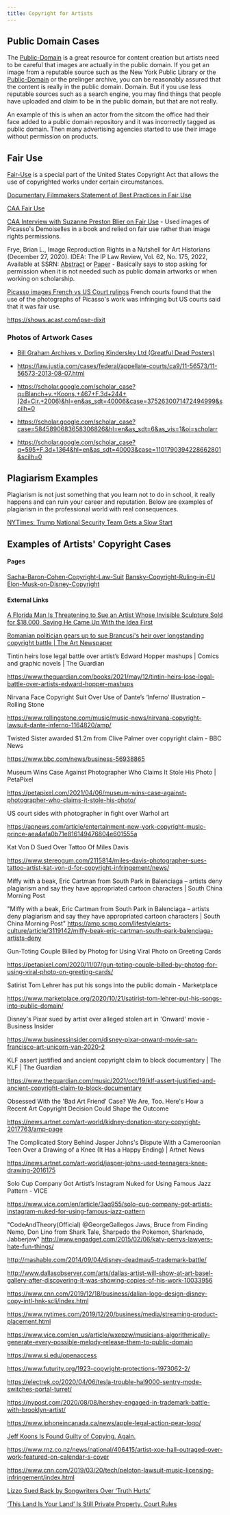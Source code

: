 ```yaml
---
title: Copyright for Artists
---
```


## Public Domain Cases

The [Public-Domain](public-domain.md) is a great resource for content creation but artists need to be careful that images are actually in the public domain. If you get an image from a reputable source such as the New York Public Library or the [Public-Domain](public-domain.md) or the prelinger archive, you can be reasonably assured that the content is really in the public domain. Domain. But if you use less reputable sources such as a search engine, you may find things that people have uploaded and claim to be in the public domain, but that are not really.

An example of this is when an actor from the sitcom the office had their face added to a public domain repository and it was incorrectly tagged as public domain. Then many advertising agencies started to use their image without permission on products.

## Fair Use

[Fair-Use](fair-use.md) is a special part of the United States Copyright Act that allows the use of copyrighted works under certain circumstances.

[Documentary Filmmakers Statement of Best Practices in Fair Use](https://cmsimpact.org/code/documentary-filmmakers-statement-of-best-practices-in-fair-use/)

[CAA Fair Use](https://www.collegeart.org/programs/caa-fair-use)

[CAA Interview with Suzanne Preston Blier on Fair Use](http://www.collegeart.org/news/2020/05/19/suzanne-preston-blier-on-code-of-best-practices-and-fair-use/) - Used images of Picasso's Demoiselles in a book and relied on fair use rather than image rights permissions.

Frye, Brian L., Image Reproduction Rights in a Nutshell for Art Historians (December 27, 2020). IDEA: The IP Law Review, Vol. 62, No. 175, 2022, Available at SSRN: [Abstract](https://ssrn.com/abstract=3755966) or [Paper](http://dx.doi.org/10.2139/ssrn.3755966) - Basically says to stop asking for permission when it is not needed such as public domain artworks or when working on scholarship.

[Picasso images French vs US Court rulings](https://www.courthousenews.com/wp-content/uploads/2019/09/Picasso-ruling.pdf) French courts found that the use of the photographs of Picasso's work was infringing but US courts said that it was fair use.

https://shows.acast.com/ipse-dixit

### Photos of Artwork Cases

- [Bill Graham Archives v. Dorling Kindersley Ltd (Greatful Dead Posters)](https://www.copyright.gov/fair-use/summaries/billgraham-dorling-2dcir2006.pdf)

- https://law.justia.com/cases/federal/appellate-courts/ca9/11-56573/11-56573-2013-08-07.html
- https://scholar.google.com/scholar_case?q=Blanch+v.+Koons,+467+F.3d+244+(2d+Cir.+2006)&hl=en&as_sdt=40006&case=3752630071472494999&scilh=0
- https://scholar.google.com/scholar_case?case=5845890683658306826&hl=en&as_sdt=6&as_vis=1&oi=scholarr
- https://scholar.google.com/scholar_case?q=595+F.3d+1364&hl=en&as_sdt=40003&case=1101790394228662801&scilh=0

## Plagiarism Examples

Plagiarism is not just something that you learn not to do in school, it really happens and can ruin your career and reputation. Below are examples of plagiarism in the professional world with real consequences.

[NYTimes: Trump National Security Team Gets a Slow Start](https://nyti.ms/2jy023F)

## Examples of Artists' Copyright Cases

#### Pages

[Sacha-Baron-Cohen-Copyright-Law-Suit](sacha-baron-cohen-copyright-law-suit.md) [Bansky-Copyright-Ruling-in-EU](bansky-copyright-ruling-in-eu.md) [Elon-Musk-on-Disney-Copyright](elon-musk-on-disney-copyright.md)

#### External Links

[A Florida Man Is Threatening to Sue an Artist Whose Invisible Sculpture Sold for $18,000, Saying He Came Up With the Idea First](https://news.artnet.com/art-world/florida-man-lawsuit-invisible-sculpture-1984780/amp-page)

[Romanian politician gears up to sue Brancusi's heir over longstanding copyright battle | The Art Newspaper](https://www.theartnewspaper.com/news/brancusi-copyright-rule-faces-romanian-challenge)

Tintin heirs lose legal battle over artist’s Edward Hopper mashups | Comics and graphic novels | The Guardian

https://www.theguardian.com/books/2021/may/12/tintin-heirs-lose-legal-battle-over-artists-edward-hopper-mashups

Nirvana Face Copyright Suit Over Use of Dante’s ‘Inferno’ Illustration – Rolling Stone

https://www.rollingstone.com/music/music-news/nirvana-copyright-lawsuit-dante-inferno-1164820/amp/

Twisted Sister awarded $1.2m from Clive Palmer over copyright claim - BBC News

https://www.bbc.com/news/business-56938865

Museum Wins Case Against Photographer Who Claims It Stole His Photo | PetaPixel

https://petapixel.com/2021/04/06/museum-wins-case-against-photographer-who-claims-it-stole-his-photo/

US court sides with photographer in fight over Warhol art

https://apnews.com/article/entertainment-new-york-copyright-music-prince-aea4afa0b71e816149476804e601555a

Kat Von D Sued Over Tattoo Of Miles Davis

https://www.stereogum.com/2115814/miles-davis-photographer-sues-tattoo-artist-kat-von-d-for-copyright-infringement/news/

Miffy with a beak, Eric Cartman from South Park in Balenciaga – artists deny plagiarism and say they have appropriated cartoon characters | South China Morning Post

"Miffy with a beak, Eric Cartman from South Park in Balenciaga – artists deny plagiarism and say they have appropriated cartoon characters | South China Morning Post" https://amp.scmp.com/lifestyle/arts-culture/article/3119142/miffy-beak-eric-cartman-south-park-balenciaga-artists-deny

Gun-Toting Couple Billed by Photog for Using Viral Photo on Greeting Cards

https://petapixel.com/2020/11/07/gun-toting-couple-billed-by-photog-for-using-viral-photo-on-greeting-cards/

Satirist Tom Lehrer has put his songs into the public domain - Marketplace

https://www.marketplace.org/2020/10/21/satirist-tom-lehrer-put-his-songs-into-public-domain/

Disney's Pixar sued by artist over alleged stolen art in 'Onward' movie - Business Insider

https://www.businessinsider.com/disney-pixar-onward-movie-san-francisco-art-unicorn-van-2020-2

KLF assert justified and ancient copyright claim to block documentary | The KLF | The Guardian

https://www.theguardian.com/music/2021/oct/19/klf-assert-justified-and-ancient-copyright-claim-to-block-documentary

Obsessed With the 'Bad Art Friend' Case? We Are, Too. Here's How a Recent Art Copyright Decision Could Shape the Outcome

https://news.artnet.com/art-world/kidney-donation-story-copyright-2017763/amp-page

The Complicated Story Behind Jasper Johns's Dispute With a Cameroonian Teen Over a Drawing of a Knee (It Has a Happy Ending) | Artnet News

https://news.artnet.com/art-world/jasper-johns-used-teenagers-knee-drawing-2016175

Solo Cup Company Got Artist’s Instagram Nuked for Using Famous Jazz Pattern - VICE

https://www.vice.com/en/article/3aq955/solo-cup-company-got-artists-instagram-nuked-for-using-famous-jazz-pattern

"CodeAndTheory(Official) @GeorgeGallegos Jaws, Bruce from Finding Nemo, Don Lino from Shark Tale, Sharpedo the Pokemon, Sharknado, Jabberjaw" http://www.engadget.com/2015/02/06/katy-perrys-lawyers-hate-fun-things/

http://mashable.com/2014/09/04/disney-deadmau5-trademark-battle/

http://www.dallasobserver.com/arts/dallas-artist-will-show-at-art-basel-gallery-after-discovering-it-was-showing-copies-of-his-work-10033956

https://www.cnn.com/2019/12/18/business/dalian-logo-design-disney-copy-intl-hnk-scli/index.html

https://www.nytimes.com/2019/12/20/business/media/streaming-product-placement.html

https://www.vice.com/en_us/article/wxepzw/musicians-algorithmically-generate-every-possible-melody-release-them-to-public-domain

https://www.si.edu/openaccess

https://www.futurity.org/1923-copyright-protections-1973062-2/

https://electrek.co/2020/04/06/tesla-trouble-hal9000-sentry-mode-switches-portal-turret/

https://nypost.com/2020/08/08/hershey-engaged-in-trademark-battle-with-brooklyn-artist/

https://www.iphoneincanada.ca/news/apple-legal-action-pear-logo/

[Jeff Koons Is Found Guilty of Copying. Again.](https://nyti.ms/2DajSf1)

https://www.rnz.co.nz/news/national/406415/artist-xoe-hall-outraged-over-work-featured-on-calendar-s-cover

https://www.cnn.com/2019/03/20/tech/peloton-lawsuit-music-licensing-infringement/index.html

[Lizzo Sued Back by Songwriters Over ‘Truth Hurts’ ](https://nyti.ms/39bTn67)

[‘This Land Is Your Land’ Is Still Private Property, Court Rules](https://nyti.ms/2Pwmz00)
